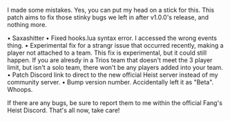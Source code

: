 I made some mistakes. Yes, you can put my head on a stick for this. This patch aims to fix those stinky bugs we left in after v1.0.0's release, and nothing more.

• Saxashitter
	• Fixed hooks.lua syntax error. I accessed the wrong events thing.
	• Experimental fix for a strangr issue that occurred recently, making a player not attached to a team. This fix is experimental, but it could still happen. If you are alresdy in a Trios team that doesn't meet the 3 player limit, but isn't a solo team, there won't be any players added into your team.
	• Patch Discord link to direct to the new official Heist server instead of my community server.
	• Bump version number. Accidentally left it as "Beta". Whoops.

If there are any bugs, be sure to report them to me within the official Fang's Heist Discord.
That's all now, take care!